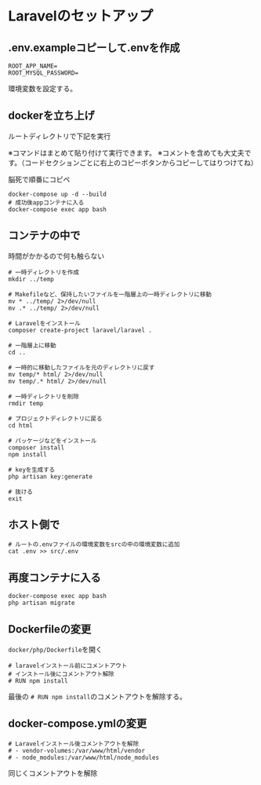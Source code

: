 # Laravelのセットアップ
## .env.exampleコピーして.envを作成
```
ROOT_APP_NAME=
ROOT_MYSQL_PASSWORD=
```
環境変数を設定する。
## dockerを立ち上げ
ルートディレクトリで下記を実行

※コマンドはまとめて貼り付けて実行できます。
※コメントを含めても大丈夫です。（コードセクションごとに右上のコピーボタンからコピーしてはりつけてね）

脳死で順番にコピペ
```
docker-compose up -d --build
# 成功後appコンテナに入る
docker-compose exec app bash
```
## コンテナの中で
時間がかかるので何も触らない
```
# 一時ディレクトリを作成
mkdir ../temp

# Makefileなど、保持したいファイルを一階層上の一時ディレクトリに移動
mv * ../temp/ 2>/dev/null
mv .* ../temp/ 2>/dev/null

# Laravelをインストール
composer create-project laravel/laravel .

# 一階層上に移動
cd ..

# 一時的に移動したファイルを元のディレクトリに戻す
mv temp/* html/ 2>/dev/null
mv temp/.* html/ 2>/dev/null

# 一時ディレクトリを削除
rmdir temp

# プロジェクトディレクトリに戻る
cd html

# パッケージなどをインストール
composer install
npm install

# keyを生成する
php artisan key:generate

# 抜ける
exit
```
## ホスト側で
```
# ルートの.envファイルの環境変数をsrcの中の環境変数に追加
cat .env >> src/.env
```

## 再度コンテナに入る
```
docker-compose exec app bash
php artisan migrate
```

## Dockerfileの変更
`docker/php/Dockerfile`を開く
```
# laravelインストール前にコメントアウト
# インストール後にコメントアウト解除
# RUN npm install
```
最後の `# RUN npm install`のコメントアウトを解除する。
## docker-compose.ymlの変更
```
# Laravelインストール後コメントアウトを解除
# - vendor-volumes:/var/www/html/vendor
# - node_modules:/var/www/html/node_modules
```
同じくコメントアウトを解除

